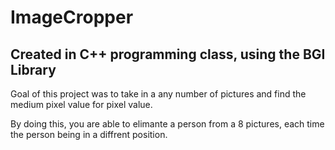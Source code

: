 # ImageCropper

## Created in C++ programming class, using the BGI Library

Goal of this project was to take in a any number of pictures and find the medium pixel value for pixel value.

By doing this, you are able to elimante a person from a 8 pictures, each time the person being in a diffrent position.
